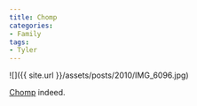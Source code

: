 ```yaml
---
title: Chomp
categories:
- Family
tags:
- Tyler
---
```


![]({{ site.url }}/assets/posts/2010/IMG_6096.jpg)
  



[Chomp](http://perldoc.perl.org/functions/chomp.html) indeed.
